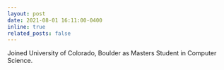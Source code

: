 ```yaml
---
layout: post
date: 2021-08-01 16:11:00-0400
inline: true
related_posts: false
---
```

Joined University of Colorado, Boulder as Masters Student in Computer Science.